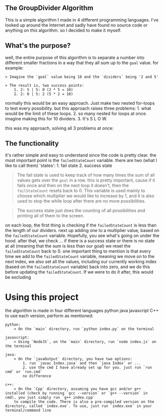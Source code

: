 ## The GroupDivider Algorithm
This is a simple algorithm I made in 4 different programming languages.
I've looked up around the Internet and sadly have found no source code or anything
on this algorithm. so I decided to make it myself.
## What's the purpose?
well, the entire purpose of this algorithm is to separate a number into different smaller fractions
in a way that they all sum up to the `goal` value. for example:
    
    > Imagine the `goal` value being 10 and the `dividers` being '2 and 5'
    
    > The result is, two success points:
        1. 2: 5 | 5: 0 (2 * 5 = 10)
        2. 2: 0 | 5: 2 (5 * 2 = 10)

normally this would be an easy approach. Just make two nested for-loops to test every possibility.
but this approach raises three problems:
    1. what would be the limit of these loops.
    2. so many nested for loops at once. imagine making this for 10 dividers.
    3. It's S L O W.

this was my approach, solving all 3 problems at once:
## The functionality
it's rather simple and easy to understand since the code is pretty clear.
the most important point is the `failedStateCount` variable.
there are two (what I like to call them) 'states':
    1. fail state 2. success state
> The fail state is used to keep track of how many times the sum of all values gets over the `goal` in a row.
this is pretty important, cause if it fails once and then on the next loop it doesn't, then the `failStateCount` resets back to 0.
This variable is used mainly to choose which multiplier we would like to increase by 1, and it is also used to stop the while loop after there are no more possibilities.

> The success state just does the counting of all possibilities and printing all of them to the screen.

on each loop, the first thing is checking if the `failedStateCount` is less than the length of our dividers. next up adding one to a multiplier value, based on the `failedStateCount` variable. Hopefully, you see what's going on under the hood. after that, we check ... if there is a success state or there is no state at all (meaning that the sum is less than our goal) we reset the `failedStateCount` back to 0.
one important thing to mention is that every time we add to the `failedStateCount` variable, meaning we move on to the next index, we also set all the values, including our currently working index (based on the `failedStateCount` variable) back into zero, and we do this before updating the `failedStateCount`. If we were to do it after, this would be excluding

# Using this project
the algorithm is made in four different languages
    python  java javascript C++
to use each version, perform as mentioned:
    
    python:
        > On the `main` directory, run `python index.py` on the terminal
    
    javascript:
        > Using `NodeJS`, on the `main` directory, run `node index.js` on the terminal
    
    java:
        > On the `javaOutput` directory, you have two options:
            1. run `javac Index.java` and then `java Index` or ...
            2. use the cmd I have already set up for you. just run `run cmd` or `run.cmd`
            no difference
    
    c++:
        > On the `Cpp` directory, assuming you have gcc and/or g++ installed (check by running `gcc --version` or `g++ --version` in cmd), you just simply run `g++ index.cpp`
        to compile the code. There is also a pre-compiled version on the directory, called `index.exe`. To use, just run `index.exe` in your terminal/command line
